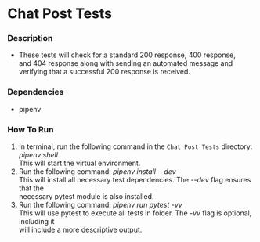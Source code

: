 # Chat Post Tests

### Description
* These tests will check for a standard 200 response, 400 response,  
and 404 response along with sending an automated message and  
verifying that a successful 200 response is received. 

### Dependencies
* pipenv

### How To Run
1. In terminal, run the following command in the `Chat Post Tests` directory: *pipenv shell*  
This will start the virtual environment. 
2. Run the following command: *pipenv install --dev*  
This will install all necessary test dependencies. The *--dev* flag ensures that the   
necessary pytest module is also installed.
3. Run the following command: *pipenv run pytest -vv*  
This will use pytest to execute all tests in folder. The *-vv* flag is optional, including it   
will include a more descriptive output.